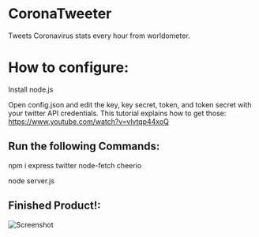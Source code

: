 # CoronaTweeter

Tweets Coronavirus stats every hour from worldometer.

# How to configure:

Install node.js

Open config.json and edit the key, key secret, token, and token secret with your twitter API credentials. This tutorial explains how to get those:
https://www.youtube.com/watch?v=vlvtqp44xoQ

## Run the following Commands:

npm i express twitter node-fetch cheerio

node server.js

## Finished Product!:

![Screenshot](https://media.discordapp.net/attachments/728300471927963740/745348481274740806/unknown.png?width=408&height=105)


